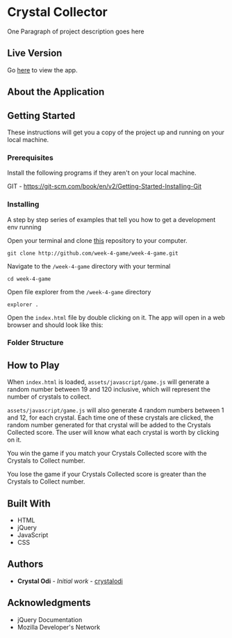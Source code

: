 # Crystal Collector

One Paragraph of project description goes here

## Live Version

Go [here](http://crystalodi.github.io/week-4-game/) to view the app. 

## About the Application

## Getting Started

These instructions will get you a copy of the project up and running on your local machine.

### Prerequisites

Install the following programs if they aren't on your local machine.

GIT - https://git-scm.com/book/en/v2/Getting-Started-Installing-Git

### Installing

A step by step series of examples that tell you how to get a development env running

Open your terminal and clone [this](http://github.com/week-4-game/week-4-game.git) repository to your computer. 

```
git clone http://github.com/week-4-game/week-4-game.git

```

Navigate to the `/week-4-game` directory with your terminal

```
cd week-4-game
```

Open file explorer from the `/week-4-game` directory

```
explorer .
```

Open the `index.html` file by double clicking on it. The app will open in a web browser and should look like this:


### Folder Structure

## How to Play
When `index.html` is loaded, `assets/javascript/game.js` will generate a random number between 19 and 120 inclusive, which will represent the number of crystals to collect.

`assets/javascript/game.js` will also generate 4 random numbers between 1 and 12, for each crystal. Each time one of these crystals are clicked, the random number generated for that crystal will be added to the Crystals Collected score. The user will know what each crystal is worth by clicking on it.

You win the game if you match your Crystals Collected score with the Crystals to Collect number.

You lose the game if your Crystals Collected score is greater than the Crystals to Collect number.


## Built With

* HTML
* jQuery
* JavaScript
* CSS

## Authors

* **Crystal Odi** - *Initial work* - [crystalodi](https://github.com/crystalodi)


## Acknowledgments

* jQuery Documentation
* Mozilla Developer's Network

